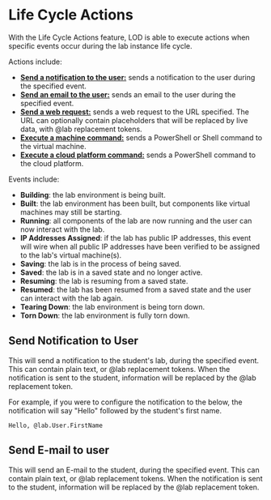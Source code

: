 # Life Cycle Actions

With the Life Cycle Actions feature, LOD is able to execute actions when specific events occur during the lab instance life cycle. 

Actions include:

- **[Send a notification to the user:](#send-notification-to-user)**  sends a notification to the user during the specified event.
- **[Send an email to the user:](#send-e-mail-to-user)** sends an email to the user during the specified event.
- **[Send a web request:](#send-web-request)** sends a web request to the URL specified. The URL can optionally contain placeholders that will be replaced by live data, with @lab replacement tokens.
- **[Execute a machine command:](#execute-machine-command)** sends a PowerShell or Shell command to the virtual machine.
- **[Execute a cloud platform command:](#execute-cloud-platform-command)** sends a PowerShell command to the cloud platform.

Events include:

- **Building**: the lab environment is being built.
- **Built**: the lab environment has been built, but components like virtual machines may still be starting. 
- **Running**: all components of the lab are now running and the user can now interact with the lab.
- **IP Addresses Assigned**: if the lab has public IP addresses, this event will wire when all public IP addresses have been verified to be assigned to the lab's virtual machine(s).
- **Saving**: the lab is in the process of being saved.
- **Saved**: the lab is in a saved state and no longer active. 
- **Resuming**: the lab is resuming from a saved state.
- **Resumed**: the lab has been resumed from a saved state and the user can interact with the lab again. 
- **Tearing Down**: the lab environment is being torn down. 
- **Torn Down**: the lab environment is fully torn down.

<!--
## Send Web Request
-->

## Send Notification to User

This will send a notification to the student's lab, during the specified event. This can contain plain text, or @lab replacement tokens. When the notification is sent to the student, information will be replaced by the @lab replacement token. 

For example, if you were to configure the notification to the below, the notification will say "Hello" followed by the student's first name. 

```Hello, @lab.User.FirstName``` 

## Send E-mail to user

This will send an E-mail to the student, during the specified event. This can contain plain text, or @lab replacement tokens. When the notification is sent to the student, information will be replaced by the @lab replacement token. 

<!--
## Execute Machine Command

## Execute Cloud Platform Command

-->
